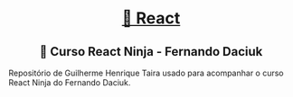 <h1 align="center">
    <a href="https://pt-br.reactjs.org/">🔗 React</a>
</h1>
<h2 align="center">🚀 Curso React Ninja - Fernando Daciuk</h2>
<p>Repositório de Guilherme Henrique Taira usado para acompanhar o curso React Ninja do Fernando Daciuk.</p>